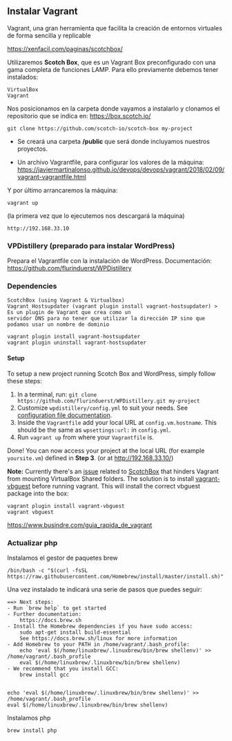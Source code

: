 ## Instalar Vagrant
Vagrant, una gran herramienta que facilita la creación de entornos virtuales de forma sencilla y replicable

https://xenfacil.com/paginas/scotchbox/

Utilizaremos <strong>Scotch Box</strong>, que es un Vagrant Box preconfigurado con una gama completa de funciones LAMP. Para ello previamente debemos tener instalados:

	VirtualBox
	Vagrant
      
Nos posicionamos en la carpeta donde vayamos a instalarlo y clonamos el repositorio que se indica en: https://box.scotch.io/

	git clone https://github.com/scotch-io/scotch-box my-project

- Se creará una carpeta <b>/public </b> que será donde incluyamos nuestros proyectos.

- Un archivo Vagrantfile, para configurar los valores de la máquina: https://javiermartinalonso.github.io/devops/devops/vagrant/2018/02/09/vagrant-vagrantfile.html


Y por último arrancaremos la máquina:

	vagrant up
	
(la primera vez que lo ejecutemos nos descargará la máquina)

	http://192.168.33.10

### VPDistillery (preparado para instalar WordPress)
Prepara el Vagrantfile con la instalación de WordPress. Documentación: https://github.com/flurinduerst/WPDistillery

### Dependencies

    ScotchBox (using Vagrant & Virtualbox)
    Vagrant Hostsupdater (vagrant plugin install vagrant-hostsupdater) > Es un plugin de Vagrant que crea como un 
    servidor DNS para no tener que utilizar la dirección IP sino que podamos usar un nombre de dominio
    
    vagrant plugin install vagrant-hostsupdater
    vagrant plugin uninstall vagrant-hostsupdater


#### Setup

To setup a new project running Scotch Box and WordPress, simply follow these steps:

1. In a terminal, run: `git clone https://github.com/flurinduerst/WPDistillery.git my-project`
2. Customize `wpdistillery/config.yml` to suit your needs. See [configuration file documentation](https://github.com/flurinduerst/WPDistillery/blob/master/README_CONFIG.md).
3. Inside the `Vagrantfile` add your local URL at `config.vm.hostname`. This should be the same as `wpsettings:url:` in `config.yml`.
4. Run `vagrant up` from where your `Vagrantfile` is.

Done! You can now access your project at the local URL (for example `yoursite.vm`) defined in **Step 3**. (or at http://192.168.33.10/)

**Note:** Currently there's an [issue](https://github.com/scotch-io/scotch-box/issues/296) related to [ScotchBox](https://github.com/scotch-io/scotch-box) that hinders Vagrant from mounting VirtualBox Shared folders. The solution is to install [vagrant-vbguest](https://github.com/dotless-de/vagrant-vbguest) before running vagrant. This will install the correct vbguest package into the box:

```
vagrant plugin install vagrant-vbguest
vagrant vbguest
```

https://www.busindre.com/guia_rapida_de_vagrant


### Actualizar php
Instalamos el gestor de paquetes brew

	/bin/bash -c "$(curl -fsSL https://raw.githubusercontent.com/Homebrew/install/master/install.sh)"
	
Una vez instalado te indicará una serie de pasos que puedes seguir:

	==> Next steps:
	- Run `brew help` to get started
	- Further documentation: 
	    https://docs.brew.sh
	- Install the Homebrew dependencies if you have sudo access:
	    sudo apt-get install build-essential
	    See https://docs.brew.sh/linux for more information
	- Add Homebrew to your PATH in /home/vagrant/.bash_profile: 
	    echo 'eval $(/home/linuxbrew/.linuxbrew/bin/brew shellenv)' >> /home/vagrant/.bash_profile
	    eval $(/home/linuxbrew/.linuxbrew/bin/brew shellenv)
	- We recommend that you install GCC:
	    brew install gcc


	echo 'eval $(/home/linuxbrew/.linuxbrew/bin/brew shellenv)' >> /home/vagrant/.bash_profile
	eval $(/home/linuxbrew/.linuxbrew/bin/brew shellenv)
	    

Instalamos php

	brew install php
	
	


